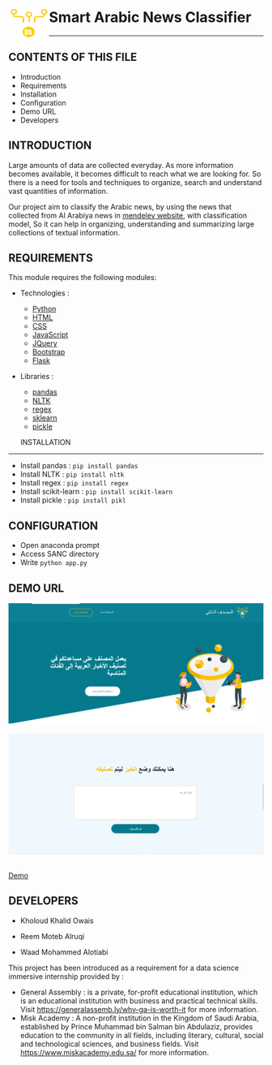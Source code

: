

# Smart Arabic News Classifier <img src="static/images/IMG_8784.PNG" style="float: left; " height=80px width=80px> 


---
CONTENTS OF THIS FILE
---------------------

 * Introduction
 * Requirements
 * Installation
 * Configuration
 * Demo URL
 * Developers


 INTRODUCTION
 ------------

 Large amounts of data are collected everyday. As more information becomes available, it becomes difficult to reach what we are looking for. So there is a need for tools and techniques to organize, search and understand vast quantities of information.

 Our project aim to classify the Arabic news, by using the news that collected from Al Arabiya news in [mendeley website](https://data.mendeley.com/datasets/57zpx667y9/2), with classification model, So it can help in organizing, understanding and summarizing large collections of textual information.

 REQUIREMENTS
------------

This module requires the following modules:
* Technologies :
  * [Python](https://www.python.org/)
  * [HTML](https://developer.mozilla.org/en-US/docs/Web/HTML)
  * [CSS](https://developer.mozilla.org/en-US/docs/Web/CSS)
  * [JavaScript](https://developer.mozilla.org/en-US/docs/Web/JavaScript)
  * [JQuery](https://jquery.com/)
  * [Bootstrap](https://getbootstrap.com/docs/4.1/getting-started/introduction/)
  * [Flask](https://flask.palletsprojects.com/en/1.1.x/)


* Libraries :
  * [pandas](https://pandas.pydata.org/docs/)
  * [NLTK](https://www.nltk.org/)
  * [regex](https://docs.python.org/3/library/re.html)
  * [sklearn](https://scikit-learn.org/stable/)
  * [pickle](https://docs.python.org/3/library/pickle.html)



  INSTALLATION
------------

* Install pandas : `pip install pandas`
* Install NLTK : `pip install nltk`
* Install regex : `pip install regex`
* Install scikit-learn : `pip install scikit-learn`
* Install pickle : `pip install pikl`


CONFIGURATION
-------------
 * Open anaconda prompt
 * Access SANC directory
 * Write `python app.py`

DEMO URL
------------

<img src="static/images/v2.png"/>

</br>
</br>

<img src="static/images/v1.png"/>

</br>
</br>

[Demo]()


DEVELOPERS
-----------

 * Kholoud Khalid Owais

 * Reem Moteb Alruqi

 * Waad Mohammed Alotiabi


This project has been introduced as a requirement for a data science immersive internship provided by :
 * General Assembly :
   is a private, for-profit educational institution, which is an educational institution with business and practical technical skills.
   Visit https://generalassemb.ly/why-ga-is-worth-it for more information.
 * Misk Academy :
   A non-profit institution in the Kingdom of Saudi Arabia, established by Prince Muhammad bin Salman bin Abdulaziz, provides education to the community in all fields, including literary, cultural, social and technological sciences, and business fields.
   Visit https://www.miskacademy.edu.sa/ for more information.
